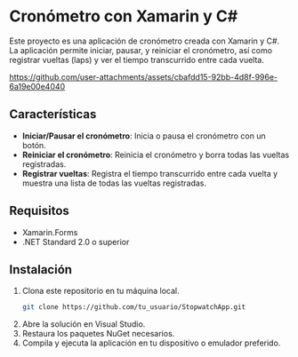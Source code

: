 # Cronómetro con Xamarin y C#

Este proyecto es una aplicación de cronómetro creada con Xamarin y C#. La aplicación permite iniciar, pausar, y reiniciar el cronómetro, así como registrar vueltas (laps) y ver el tiempo transcurrido entre cada vuelta.

https://github.com/user-attachments/assets/cbafdd15-92bb-4d8f-996e-6a19e00e4040



## Características

- **Iniciar/Pausar el cronómetro**: Inicia o pausa el cronómetro con un botón.
- **Reiniciar el cronómetro**: Reinicia el cronómetro y borra todas las vueltas registradas.
- **Registrar vueltas**: Registra el tiempo transcurrido entre cada vuelta y muestra una lista de todas las vueltas registradas.

## Requisitos

- Xamarin.Forms
- .NET Standard 2.0 o superior

## Instalación

1. Clona este repositorio en tu máquina local.
    ```sh
    git clone https://github.com/tu_usuario/StopwatchApp.git
    ```
2. Abre la solución en Visual Studio.
3. Restaura los paquetes NuGet necesarios.
4. Compila y ejecuta la aplicación en tu dispositivo o emulador preferido.
